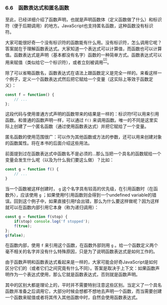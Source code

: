 ### 6.6　函数表达式和匿名函数

至此，已经详细介绍了函数声明，也就是声明函数体（定义函数做了什么）和标识符（便于后期调用）的地方。JavaScript也支持匿名函数，这种函数没有标识符。

大家可能很好奇一个没有标识符的函数能有什么用。没有标识符，怎么调用它呢？答案就在于理解函数表达式。大家知道一个表达式可以计算值，而函数也可以计算值。函数表达式是声明（基本都没有名字）函数的一种简单方式。函数表达式可以用来赋值（类似给它一个标识符），或者立刻被调用<sup><a href="#anchor62" id="ac62"><sup class="my_markdown">[2]</sup></a></sup>。

除了可以省略函数名，函数表达式在语法上跟函数定义是完全一样的。来看这样一个例子，定义一个函数表达式然后把它赋给一个变量（这实际上等效于函数定义）：

```javascript
const f = function() {
    // ...
}; 
```

这段代码与使用普通方式声明的函数带来的结果是一样的：标识符f可以用来引用函数。和普通的函数声明一样，可以通过 `f()` 来调用函数。唯一的不同是这里实际上创建了一个匿名函数（通过使用函数表达式）并把它赋给了一个变量。

匿名函数的使用范围很广：可以作为其他函数或方法的参数，还可以用来创建对象的函数属性。将在本书的后面介绍这些用法。

前面提到过在函数表达式中函数名不是必须的...那么当把一个具名的函数赋给一个变量会发生什么呢（以及为什么我们要这么做）？比如：

```javascript
const g = function f() {
    // ...
}
```

当一个函数被这样创建时， `g` 这个名字具有较高的优先级，在引用函数时（在函数外），应该使用 `g` ；如果使用f引用函数则会得到一个undefined variable的错误。回到这个例子中，如果直接引用f会出错，那么为什么要这样做呢？因为这样就可以在函数内部引用它本身（称为递归调用）：

```javascript
const g = function f(stop) {
    if(stop) console.log('f stopped');
    f(true);
}; 
g(false); 
```

在函数内部，使用 `f` 来引用这个函数，在函数外部则用 `g` 。给一个函数定义两个毫不相关的名字并没有什么特殊原因，只是为了说明函数表达式是如何工作的。

由于函数声明和函数表达式看起来是一样的，大家可能会好奇JavaScript是如何区分它们的（或者它们之间究竟有什么不同）。答案是取决于上下文：如果函数声明作为一个表达式使用，那么它就是函数表达式，否则就是函数声明。

其中的区别大都是理论上的，平时并不需要特别注意这些区别。当定义了一个具名函数并准备之后调用它，大部分时候会想都不想地去声明一个函数，而当需要创建一个函数来赋值或者将其传入其他函数中时，自然会使用函数表达式。

